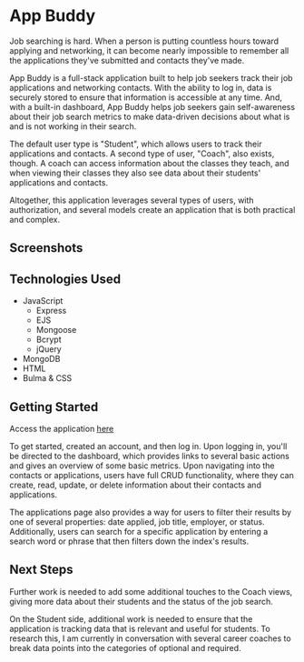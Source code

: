 # App Buddy

Job searching is hard. When a person is putting countless hours toward applying and networking, it can become nearly impossible to remember all the applications they've submitted and contacts they've made.

App Buddy is a full-stack application built to help job seekers track their job applications and networking contacts. With the ability to log in, data is securely stored to ensure that information is accessible at any time. And, with a built-in dashboard, App Buddy helps job seekers gain self-awareness about their job search metrics to make data-driven decisions about what is and is not working in their search.

The default user type is "Student", which allows users to track their applications and contacts. A second type of user, "Coach", also exists, though. A coach can access information about the classes they teach, and when viewing their classes they also see data about their students' applications and contacts. 

Altogether, this application leverages several types of users, with authorization, and several models create an application that is both practical and complex.

## Screenshots

## Technologies Used

- JavaScript
    - Express
    - EJS
    - Mongoose
    - Bcrypt
    - jQuery
- MongoDB
- HTML
- Bulma & CSS

## Getting Started

Access the application [here](https://career-engineer-job-tracker.herokuapp.com/)

To get started, created an account, and then log in. Upon logging in, you'll be directed to the dashboard, which provides links to several basic actions and gives an overview of some basic metrics. Upon navigating into the contacts or applications, users have full CRUD functionality, where they can create, read, update, or delete information about their contacts and applications.

The applications page also provides a way for users to filter their results by one of several properties: date applied, job title, employer, or status. Additionally, users can search for a specific application by entering a search word or phrase that then filters down the index's results. 

## Next Steps

Further work is needed to add some additional touches to the Coach views, giving more data about their students and the status of the job search. 

On the Student side, additional work is needed to ensure that the application is tracking data that is relevant and useful for students. To research this, I am currently in conversation with several career coaches to break data points into the categories of optional and required. 